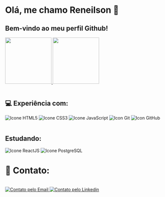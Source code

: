 # Olá, me chamo Reneilson 👋

## Bem-vindo ao meu perfil Github!

<div>
  <a href="https://github.com/renehtar">
    <img height="150em" src="https://github-readme-stats.vercel.app/api?username=renehtar&count_private=true&include_all_commits=true&show_icons=true&theme=tokyonight&hide_border=false&show_owner=true"/>
    <img height="150em" src="https://github-readme-stats.vercel.app/api/top-langs/?username=renehtar&theme=tokyonight&hide_border=false&&layout=compact"/>
  </a>
</div>

<br>

## 💻 Experiência com:

<div style="display: inline_block">
  <img alt="Icone HTML5" src="https://img.shields.io/badge/HTML5-E34F26?style=for-the-badge&logo=html5&logoColor=white">
  <img alt="Icone CSS3" src="https://img.shields.io/badge/CSS3-1572B6?style=for-the-badge&logo=css3&logoColor=white">
  <img alt="Icone JavaScript" src="https://img.shields.io/badge/JavaScript-F7DF1E?style=for-the-badge&logo=javascript&logoColor=black">
  <img alt="Icon Git" src="https://img.shields.io/badge/GIT-E44C30?style=for-the-badge&logo=git&logoColor=white">
  <img alt="Icon GitHub" src="https://img.shields.io/badge/github-%23121011.svg?style=for-the-badge&logo=github&logoColor=white">
</div>

<br>

## Estudando:

<div style="display: inline_block">
  <img alt="Icone ReactJS" src="https://img.shields.io/badge/React-20232A?style=for-the-badge&logo=react&logoColor=61DAFB">
  <img alt="Icone PostgreSQL" src="https://img.shields.io/badge/PostgreSQL-316192?style=for-the-badge&logo=postgresql&logoColor=white">
</div>

# 📱 Contato:

<div style="display: inline_block"><br>
  <a href="mailto: reneilson22@gmail.com">
    <img alt="Contato pelo Email" src="https://img.shields.io/badge/Gmail-D14836?style=for-the-badge&logo=gmail&logoColor=white">
  </a>
  <a href="https://www.linkedin.com/in/francisco-reneilson/">
    <img alt="Contato pelo Linkedin" target="_blank" src="https://img.shields.io/badge/LinkedIn-0077B5?style=for-the-badge&logo=linkedin&logoColor=white">
  </a>
</div>
